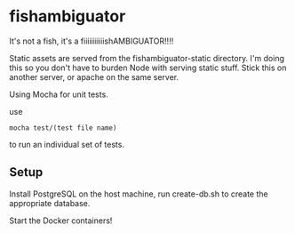 # fishambiguator

It's not a fish, it's a fiiiiiiiiiiishAMBIGUATOR!!!!

Static assets are served from the fishambiguator-static directory. I'm doing this so you don't have to burden Node with serving static stuff. Stick this on another server, or apache on the same server.

Using Mocha for unit tests.

use

```
mocha test/(test file name)
```
to run an individual set of tests.


## Setup

Install PostgreSQL on the host machine, run create-db.sh to create the appropriate database.

Start the Docker containers!